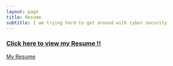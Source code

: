 ```yaml
---
layout: page
title: Resume
subtitle: I am trying hard to get around with cyber security
---
```


### [Click here to view my Resume !!](https://bohan-zhang.com/resume/resume.pdf)

<div><a href="https://bohan-zhang.com/resume/resume.pdf" target="_blank">
  My Resume</a></div>